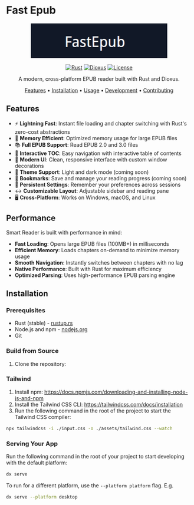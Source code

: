 # Fast Epub

<div align="center">

![Smart Reader Logo](assets/logo.png)

[![Rust](https://img.shields.io/badge/rust-stable-brightgreen.svg)](https://www.rust-lang.org)
[![Dioxus](https://img.shields.io/badge/dioxus-latest-blue.svg)](https://dioxuslabs.com)
[![License](https://img.shields.io/badge/license-MIT-green.svg)](LICENSE)

A modern, cross-platform EPUB reader built with Rust and Dioxus.

[Features](#features) • [Installation](#installation) • [Usage](#usage) • [Development](#development) • [Contributing](#contributing)

</div>

## Features

- ⚡️ **Lightning Fast**: Instant file loading and chapter switching with Rust's zero-cost abstractions
- 🚀 **Memory Efficient**: Optimized memory usage for large EPUB files
- 📚 **Full EPUB Support**: Read EPUB 2.0 and 3.0 files
- 📑 **Interactive TOC**: Easy navigation with interactive table of contents
- 🎨 **Modern UI**: Clean, responsive interface with custom window decorations
- 🌙 **Theme Support**: Light and dark mode (coming soon)
- 🔖 **Bookmarks**: Save and manage your reading progress (coming soon)
- 💾 **Persistent Settings**: Remember your preferences across sessions
- ↔️ **Customizable Layout**: Adjustable sidebar and reading pane
- 🖥️ **Cross-Platform**: Works on Windows, macOS, and Linux

## Performance

Smart Reader is built with performance in mind:

- **Fast Loading**: Opens large EPUB files (100MB+) in milliseconds
- **Efficient Memory**: Loads chapters on-demand to minimize memory usage
- **Smooth Navigation**: Instantly switches between chapters with no lag
- **Native Performance**: Built with Rust for maximum efficiency
- **Optimized Parsing**: Uses high-performance EPUB parsing engine

## Installation

### Prerequisites

- Rust (stable) - [rustup.rs](https://rustup.rs)
- Node.js and npm - [nodejs.org](https://nodejs.org)
- Git

### Build from Source

1. Clone the repository:

### Tailwind
1. Install npm: https://docs.npmjs.com/downloading-and-installing-node-js-and-npm
2. Install the Tailwind CSS CLI: https://tailwindcss.com/docs/installation
3. Run the following command in the root of the project to start the Tailwind CSS compiler:

```bash
npx tailwindcss -i ./input.css -o ./assets/tailwind.css --watch
```

### Serving Your App

Run the following command in the root of your project to start developing with the default platform:

```bash
dx serve
```

To run for a different platform, use the `--platform platform` flag. E.g.
```bash
dx serve --platform desktop
```
````

